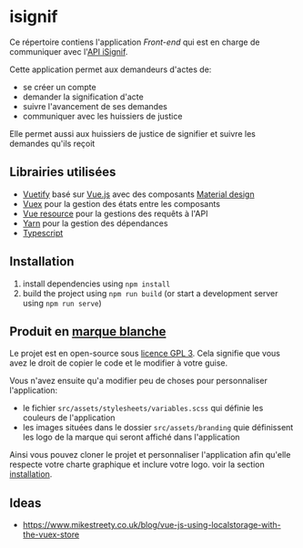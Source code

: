 # isignif

Ce répertoire contiens l'application _Front-end_ qui est en charge de communiquer avec l'[API iSignif](https://isignif.fr).

Cette application permet aux demandeurs d'actes de:

- se créer un compte
- demander la signification d'acte
- suivre l'avancement de ses demandes
- communiquer avec les huissiers de justice

Elle permet aussi aux huissiers de justice de signifier et suivre les demandes qu'ils reçoit

## Librairies utilisées

- [Vuetify](https://vuetifyjs.com/) basé sur [Vue.js](https://vuetifyjs.com/) avec des composants [Material design](https://material.io/design/)
- [Vuex](https://github.com/vuejs/vuex) pour la gestion des états entre les composants
- [Vue resource](https://github.com/pagekit/vue-resource) pour la gestions des requêts à l'API
- [Yarn](https://yarnpkg.com/lang/en/) pour la gestion des dépendances
- [Typescript](https://www.typescriptlang.org/)

## Installation

1. install dependencies using `npm install`
2. build the project using `npm run build` (or start a development server using `npm run serve`)

## Produit en [marque blanche](https://fr.wikipedia.org/wiki/Marque_blanche)

Le projet est en open-source sous [licence GPL 3](https://github.com/isignif/vue-app/blob/master/LICENSE.txt). Cela signifie que vous avez le droit de copier le code et le modifier à votre guise.

Vous n'avez ensuite qu'a modifier peu de choses pour personnaliser l'application:

- le fichier `src/assets/stylesheets/variables.scss` qui définie les couleurs de l'application
- les images situées dans le dossier `src/assets/branding` quie définissent les logo de la marque qui seront affiché dans l'application

Ainsi vous pouvez cloner le projet et personnaliser l'application afin qu'elle respecte votre charte graphique et inclure votre logo. voir la section [installation](#installation).


## Ideas

- https://www.mikestreety.co.uk/blog/vue-js-using-localstorage-with-the-vuex-store
